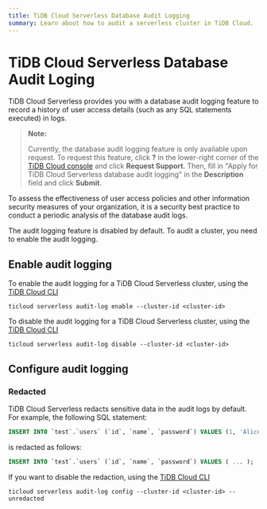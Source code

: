 ```yaml
---
title: TiDB Cloud Serverless Database Audit Logging
summary: Learn about how to audit a serverless cluster in TiDB Cloud.
---
```


# TiDB Cloud Serverless Database Audit Loging

TiDB Cloud Serverless provides you with a database audit logging feature to record a history of user access details (such as any SQL statements executed) in logs.

> **Note:**
>
> Currently, the database audit logging feature is only available upon request. To request this feature, click **?** in the lower-right corner of the [TiDB Cloud console](https://tidbcloud.com) and click **Request Support**. Then, fill in "Apply for TiDB Cloud Serverless database audit logging" in the **Description** field and click **Submit**.

To assess the effectiveness of user access policies and other information security measures of your organization, it is a security best practice to conduct a periodic analysis of the database audit logs.

The audit logging feature is disabled by default. To audit a cluster, you need to enable the audit logging.

## Enable audit logging

To enable the audit logging for a TiDB Cloud Serverless cluster, using the [TiDB Cloud CLI](/tidb-cloud/cli-reference.md)

```shell
ticloud serverless audit-log enable --cluster-id <cluster-id>
```

To disable the audit logging for a TiDB Cloud Serverless cluster, using the [TiDB Cloud CLI](/tidb-cloud/cli-reference.md)

```shell
ticloud serverless audit-log disable --cluster-id <cluster-id>
```


## Configure audit logging

### Redacted

TiDB Cloud Serverless redacts sensitive data in the audit logs by default. For example, the following SQL statement:

```sql 
INSERT INTO `test`.`users` (`id`, `name`, `password`) VALUES (1, 'Alice', '123456');
```

is redacted as follows:

```sql
INSERT INTO `test`.`users` (`id`, `name`, `password`) VALUES ( ... );
```

If you want to disable the redaction, using the [TiDB Cloud CLI](/tidb-cloud/cli-reference.md)

```shell
ticloud serverless audit-log config --cluster-id <cluster-id> --unredacted
```
